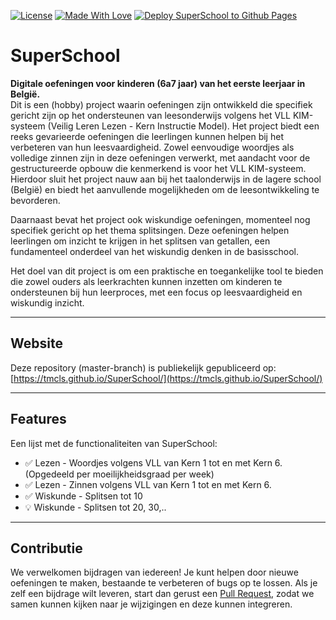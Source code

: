[![License](https://img.shields.io/github/license/tmcls/SuperSchool)](https://github.com/tmcls/SuperSchool)
[![Made With Love](https://img.shields.io/badge/Made%20With-Love-orange.svg)](https://github.com/tmcls/SuperSchool)
[![Deploy SuperSchool to Github Pages](https://github.com/tmcls/SuperSchool/actions/workflows/static.yml/badge.svg?branch=main)](https://github.com/tmcls/SuperSchool/actions/workflows/static.yml)

# SuperSchool

**Digitale oefeningen voor kinderen (6a7 jaar) van het eerste leerjaar in België.**  
Dit is een (hobby) project waarin oefeningen zijn ontwikkeld die specifiek gericht zijn op het ondersteunen van leesonderwijs volgens het VLL KIM-systeem (Veilig Leren Lezen - Kern Instructie Model). Het project biedt een reeks gevarieerde oefeningen die leerlingen kunnen helpen bij het verbeteren van hun leesvaardigheid. Zowel eenvoudige woordjes als volledige zinnen zijn in deze oefeningen verwerkt, met aandacht voor de gestructureerde opbouw die kenmerkend is voor het VLL KIM-systeem. Hierdoor sluit het project nauw aan bij het taalonderwijs in de lagere school (België) en biedt het aanvullende mogelijkheden om de leesontwikkeling te bevorderen.

Daarnaast bevat het project ook wiskundige oefeningen, momenteel nog specifiek gericht op het thema splitsingen. Deze oefeningen helpen leerlingen om inzicht te krijgen in het splitsen van getallen, een fundamenteel onderdeel van het wiskundig denken in de basisschool. 

Het doel van dit project is om een praktische en toegankelijke tool te bieden die zowel ouders als leerkrachten kunnen inzetten om kinderen te ondersteunen bij hun leerproces, met een focus op leesvaardigheid en wiskundig inzicht.

---

## Website

Deze repository (master-branch) is publiekelijk gepubliceerd op: [https://tmcls.github.io/SuperSchool/](https://tmcls.github.io/SuperSchool/)

---

## Features

Een lijst met de functionaliteiten van SuperSchool:

- ✅ Lezen - Woordjes volgens VLL van Kern 1 tot en met Kern 6. (Opgedeeld per moeilijkheidsgraad per week)
- ✅ Lezen - Zinnen volgens VLL van Kern 1 tot en met Kern 6.
- ✅ Wiskunde - Splitsen tot 10
- 💡 Wiskunde - Splitsen tot 20, 30,..

---

## Contributie

We verwelkomen bijdragen van iedereen! Je kunt helpen door nieuwe oefeningen te maken, bestaande te verbeteren of bugs op te lossen. Als je zelf een bijdrage wilt leveren, start dan gerust een [Pull Request](CONTRIBUTING.md), zodat we samen kunnen kijken naar je wijzigingen en deze kunnen integreren.
